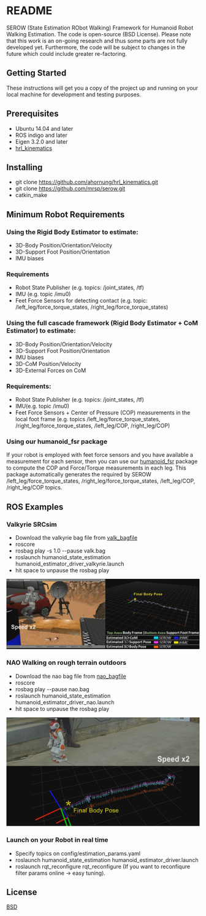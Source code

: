 # README
SEROW (State Estimation RObot Walking) Framework for Humanoid Robot Walking Estimation.  The code is open-source (BSD License). Please note that this work is an on-going research and thus some parts are not fully developed yet. Furthermore, the code will be subject to changes in the future which could include greater re-factoring.

## Getting Started
These instructions will get you a copy of the project up and running on your local machine for development and testing purposes.

## Prerequisites
* Ubuntu 14.04 and later
* ROS indigo and later
* Eigen 3.2.0 and later
* [hrl_kinematics](http://wiki.ros.org/hrl_kinematics) 

## Installing
* git clone https://github.com/ahornung/hrl_kinematics.git
* git clone https://github.com/mrsp/serow.git
* catkin_make

## Minimum Robot Requirements
### Using the Rigid Body Estimator to estimate: 
* 3D-Body Position/Orientation/Velocity
* 3D-Support Foot Position/Orientation
* IMU biases
### Requirements
* Robot State Publisher (e.g. topics: /joint_states, /tf)
* IMU (e.g. topic /imu0)
* Feet Force Sensors for detecting contact (e.g. topic: /left_leg/force_torque_states, /right_leg/force_torque_states)

### Using the full cascade framework (Rigid Body Estimator + CoM Estimator) to estimate:
* 3D-Body Position/Orientation/Velocity
* 3D-Support Foot Position/Orientation
* IMU biases
* 3D-CoM Position/Velocity
* 3D-External Forces on CoM
### Requirements:
* Robot State Publisher (e.g. topics: /joint_states, /tf)
* IMU(e.g. topic /imu0)
* Feet Force Sensors  + Center of Pressure (COP) measurements in the local foot frame (e.g. topics /left_leg/force_torque_states, /right_leg/force_torque_states, /left_leg/COP, /right_leg/COP)

### Using our humanoid_fsr package
If your robot is employed with feet force sensors and you have available a measurement for each sensor, then you can use our [humanoid_fsr](https://github.com/mrsp/humanoid_fsr) package to compute the COP and Force/Torque measurements in each leg.  This package automatically generates the required by SEROW /left_leg/force_torque_states, /right_leg/force_torque_states, /left_leg/COP, /right_leg/COP topics.


## ROS Examples
### Valkyrie SRCsim
* Download the valkyrie bag file from [valk_bagfile](http://users.ics.forth.gr/~spiperakis/valk.bag)
* roscore
* rosbag play -s 1.0 --pause valk.bag
* roslaunch humanoid_state_estimation humanoid_estimator_driver_valkyrie.launch
* hit space to unpause the rosbag play

![valk](img/valk.jpg)
### NAO Walking on rough terrain outdoors
* Download the nao bag file from [nao_bagfile](http://users.ics.forth.gr/~spiperakis/nao.bag)
* roscore
* rosbag play --pause nao.bag
* roslaunch humanoid_state_estimation humanoid_estimator_driver_nao.launch
* hit space to unpause the rosbag play

![nao](img/nao.jpg)
### Launch on your Robot in real time
* Specify topics on config/estimation_params.yaml
* roslaunch humanoid_state_estimation humanoid_estimator_driver.launch
* roslaunch rqt_reconfigure rqt_reconfigure (If you want to reconfiqure filter params online -> easy tuning).
## License
[BSD](LICENSE) 

